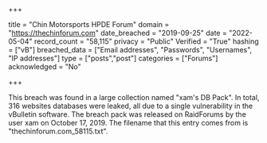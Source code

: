 +++

title = "Chin Motorsports HPDE Forum"
domain = "https://thechinforum.com"
date_breached = "2019-09-25"
date = "2022-05-04"
record_count = "58,115"
privacy = "Public"
Verified = "True"
hashing = ["vB"]
breached_data = ["Email addresses", "Passwords", "Usernames", "IP addresses"]
type = ["posts","post"]
categories = ["Forums"]
acknowledged = "No"


+++


This breach was found in a large collection named "xam's DB Pack". In total, 316 websites databases were leaked, all due to a single vulnerability in the vBulletin software. The breach pack was released on RaidForums by the user xam on October 17, 2019. The filename that this entry comes from is "thechinforum.com_58115.txt".

